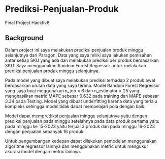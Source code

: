 # Prediksi-Penjualan-Produk

Final Project Hacktiv8

## Background

Dalam project ini saya melakukan prediksi penjualan produk minggu selanjutnya dari Paragon. Data yang saya miliki saya lakukan pemisahan antar setiap SKU yang ada dan melakukan prediksi per produk berdasarkan SKU. Saya menggunakan Random Forest Regressor untuk melakukan prediksi penjualan produk minggu selanjutnya.

Pada model yang dibuat saya melakukan prediksi terhadap 2 produk awal berdasarkan urutan data yang saya terima. Model Random Forest Regressor yang saya buat meggunakan n_job = 6 dan n_estimator = 25 yang menghasilkan metric MAPE sebesar 0.632 pada training dan MAPE sebesar 3.34 pada Testing. Model yang dibuat underfitting karena data yang terlalu kompleks sehingga model tidak dapat mempelajari pola dengan baik.

Model dapat memprediksi penjualan minggu selanjutnya yaitu dengan prediksi penjualan pada minggu setelahnya pada data produk pertama yaitu pada minggu ke 15-2023 yaitu terjual 3 produk dan pada minggu 16-2023 dengan penjualan sebanyak 16 produk.

Untuk pengembangan kedepan dapat dilakukan pemodelan menggunakan algoritme regressor lainnya dan menggunakan metric untuk mengukur akurasi model dengan metric lainnya.
